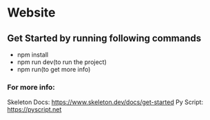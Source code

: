 # Website
## Get Started by running following commands
- npm install
- npm run dev(to run the project)
- npm run(to get more info)
### For more info:
Skeleton Docs: https://www.skeleton.dev/docs/get-started
Py Script: https://pyscript.net
